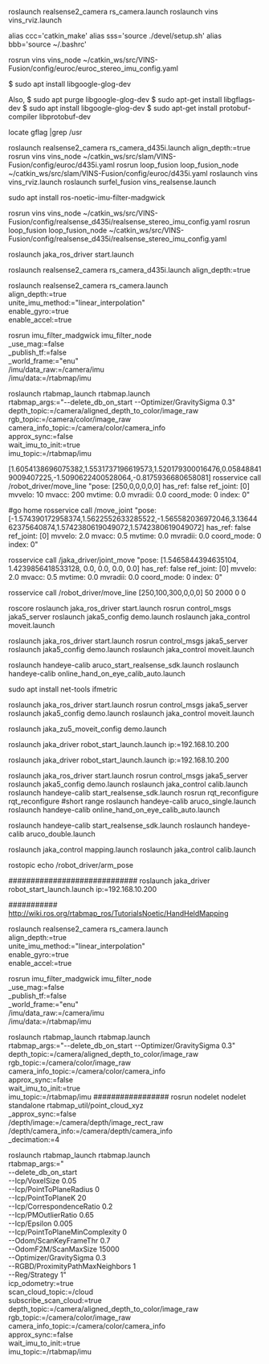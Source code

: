 roslaunch realsense2_camera rs_camera.launch
roslaunch vins vins_rviz.launch



alias ccc='catkin_make'
alias sss='source ./devel/setup.sh'
alias bbb='source ~/.bashrc'

rosrun vins vins_node ~/catkin_ws/src/VINS-Fusion/config/euroc/euroc_stereo_imu_config.yaml



$ sudo apt install libgoogle-glog-dev 

Also,
$ sudo apt purge libgoogle-glog-dev
$ sudo apt-get install libgflags-dev
$ sudo apt install libgoogle-glog-dev
$ sudo apt-get install protobuf-compiler libprotobuf-dev


locate gflag |grep /usr


roslaunch realsense2_camera rs_camera_d435i.launch align_depth:=true
rosrun vins vins_node ~/catkin_ws/src/slam/VINS-Fusion/config/euroc/d435i.yaml
rosrun loop_fusion loop_fusion_node ~/catkin_ws/src/slam/VINS-Fusion/config/euroc/d435i.yaml
roslaunch vins vins_rviz.launch
roslaunch surfel_fusion vins_realsense.launch

sudo apt install ros-noetic-imu-filter-madgwick


rosrun vins vins_node  ~/catkin_ws/src/VINS-Fusion/config/realsense_d435i/realsense_stereo_imu_config.yaml
rosrun loop_fusion loop_fusion_node ~/catkin_ws/src/VINS-Fusion/config/realsense_d435i/realsense_stereo_imu_config.yaml


roslaunch jaka_ros_driver start.launch 



roslaunch realsense2_camera rs_camera_d435i.launch align_depth:=true

roslaunch realsense2_camera rs_camera.launch \
    align_depth:=true \
    unite_imu_method:="linear_interpolation" \
    enable_gyro:=true \
     enable_accel:=true
     
 rosrun imu_filter_madgwick imu_filter_node \
    _use_mag:=false \
    _publish_tf:=false \
    _world_frame:="enu" \
    /imu/data_raw:=/camera/imu \
    /imu/data:=/rtabmap/imu
    
    
roslaunch rtabmap_launch rtabmap.launch \
    rtabmap_args:="--delete_db_on_start --Optimizer/GravitySigma 0.3" \
    depth_topic:=/camera/aligned_depth_to_color/image_raw \
    rgb_topic:=/camera/color/image_raw \
    camera_info_topic:=/camera/color/camera_info \
    approx_sync:=false \
    wait_imu_to_init:=true \
    imu_topic:=/rtabmap/imu
    
    
[1.6054138696075382,1.5531737196619573,1.520179300016476,0.058488419009407225,-1.5090622400528064,-0.8175936680658081]
rosservice call /robot_driver/move_line "pose: [250,0,0,0,0,0]
has_ref: false
ref_joint: [0]
mvvelo: 10
mvacc: 200
mvtime: 0.0
mvradii: 0.0
coord_mode: 0
index: 0"

#go home
rosservice call /move_joint "pose: [-1.574390172958374,1.5622552633285522,-1.565582036972046,3.1364462375640874,1.5742380619049072,1.5742380619049072]
has_ref: false
ref_joint: [0]
mvvelo: 2.0
mvacc: 0.5
mvtime: 0.0
mvradii: 0.0
coord_mode: 0
index: 0"


rosservice call /jaka_driver/joint_move "pose: [1.5465844394635104, 1.4239856418533128, 0.0, 0.0, 0.0, 0.0]
has_ref: false
ref_joint: [0]
mvvelo: 2.0
mvacc: 0.5
mvtime: 0.0
mvradii: 0.0
coord_mode: 0
index: 0"


rosservice call /robot_driver/move_line [250,100,300,0,0,0] 50 2000 0 0


roscore
roslaunch jaka_ros_driver start.launch
rosrun control_msgs jaka5_server
roslaunch jaka5_config demo.launch
roslaunch jaka_control moveit.launch



roslaunch jaka_ros_driver start.launch
rosrun control_msgs jaka5_server
roslaunch jaka5_config demo.launch
roslaunch jaka_control moveit.launch


roslaunch handeye-calib aruco_start_realsense_sdk.launch
roslaunch handeye-calib online_hand_on_eye_calib_auto.launch

sudo apt install net-tools ifmetric

roslaunch jaka_ros_driver start.launch
rosrun control_msgs jaka5_server
roslaunch jaka5_config demo.launch
roslaunch jaka_control moveit.launch



roslaunch jaka_zu5_moveit_config demo.launch



roslaunch jaka_driver robot_start_launch.launch ip:=192.168.10.200

roslaunch jaka_driver robot_start_launch.launch ip:=192.168.10.200

roslaunch jaka_ros_driver start.launch
rosrun control_msgs jaka5_server
roslaunch jaka5_config demo.launch
roslaunch jaka_control calib.launch
roslaunch handeye-calib start_realsense_sdk.launch
rosrun rqt_reconfigure rqt_reconfigure          #short range
roslaunch handeye-calib aruco_single.launch
roslaunch handeye-calib online_hand_on_eye_calib_auto.launch

roslaunch handeye-calib start_realsense_sdk.launch
roslaunch handeye-calib aruco_double.launch



roslaunch jaka_control mapping.launch
roslaunch jaka_control calib.launch

rostopic echo /robot_driver/arm_pose





#############################
roslaunch jaka_driver robot_start_launch.launch ip:=192.168.10.200


###########
http://wiki.ros.org/rtabmap_ros/TutorialsNoetic/HandHeldMapping

roslaunch realsense2_camera rs_camera.launch \
    align_depth:=true \
    unite_imu_method:="linear_interpolation" \
    enable_gyro:=true \
     enable_accel:=true

rosrun imu_filter_madgwick imu_filter_node \
    _use_mag:=false \
    _publish_tf:=false \
    _world_frame:="enu" \
    /imu/data_raw:=/camera/imu \
    /imu/data:=/rtabmap/imu
    
    
roslaunch rtabmap_launch rtabmap.launch \
rtabmap_args:="--delete_db_on_start --Optimizer/GravitySigma 0.3" \
depth_topic:=/camera/aligned_depth_to_color/image_raw \
rgb_topic:=/camera/color/image_raw \
camera_info_topic:=/camera/color/camera_info \
approx_sync:=false \
wait_imu_to_init:=true \
imu_topic:=/rtabmap/imu
#################
rosrun nodelet nodelet standalone rtabmap_util/point_cloud_xyz \
    _approx_sync:=false  \
    /depth/image:=/camera/depth/image_rect_raw \
    /depth/camera_info:=/camera/depth/camera_info \
    _decimation:=4

roslaunch rtabmap_launch rtabmap.launch\
    rtabmap_args:="\
      --delete_db_on_start \
      --Icp/VoxelSize 0.05 \
      --Icp/PointToPlaneRadius 0 \
      --Icp/PointToPlaneK 20 \
      --Icp/CorrespondenceRatio 0.2 \
      --Icp/PMOutlierRatio 0.65 \
      --Icp/Epsilon 0.005 \
      --Icp/PointToPlaneMinComplexity 0 \
      --Odom/ScanKeyFrameThr 0.7 \
      --OdomF2M/ScanMaxSize 15000 \
      --Optimizer/GravitySigma 0.3 \
      --RGBD/ProximityPathMaxNeighbors 1 \
      --Reg/Strategy 1" \
    icp_odometry:=true \
    scan_cloud_topic:=/cloud \
    subscribe_scan_cloud:=true \
    depth_topic:=/camera/aligned_depth_to_color/image_raw \
    rgb_topic:=/camera/color/image_raw \
    camera_info_topic:=/camera/color/camera_info \
    approx_sync:=false \
    wait_imu_to_init:=true \
    imu_topic:=/rtabmap/imu 


